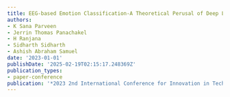 ```yaml
---
title: EEG-based Emotion Classification-A Theoretical Perusal of Deep Learning Methods
authors:
- K Sana Parveen
- Jerrin Thomas Panachakel
- H Ranjana
- Sidharth Sidharth
- Ashish Abraham Samuel
date: '2023-01-01'
publishDate: '2025-02-19T02:15:17.248369Z'
publication_types:
- paper-conference
publication: '*2023 2nd International Conference for Innovation in Technology (INOCON)*'
---
```


